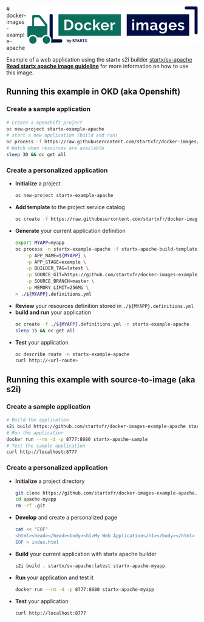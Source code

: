 <img align="right" src="https://raw.githubusercontent.com/startxfr/docker-images/master/travis/logo-small.svg?sanitize=true">
# docker-images-example-apache


Example of a web application using the startx s2i builder [startx/sv-apache](https://hub.docker.com/r/startx/sv-apache) 
**[Read startx apache image guideline](https://github.com/startxfr/docker-images/blob/master/Services/apache/README.md)** for more information on how to use this image.

## Running this example in OKD (aka Openshift)

### Create a sample application

```bash
# Create a openshift project
oc new-project startx-example-apache
# start a new application (build and run)
oc process -f https://raw.githubusercontent.com/startxfr/docker-images/master/Services/apache/openshift-template-build.yml -p APP_NAME=myapp | oc create -f -
# Watch when resources are available
sleep 30 && oc get all
```

### Create a personalized application

- **Initialize** a project
  ```bash
  oc new-project startx-example-apache
  ```
- **Add template** to the project service catalog
  ```bash
  oc create -f https://raw.githubusercontent.com/startxfr/docker-images/master/Services/apache/openshift-template-build.yml -n startx-example-apache
  ```
- **Generate** your current application definition
  ```bash
  export MYAPP=myapp
  oc process -n startx-example-apache -f startx-apache-build-template \
      -p APP_NAME=${MYAPP} \
      -p APP_STAGE=example \
      -p BUILDER_TAG=latest \
      -p SOURCE_GIT=https://github.com/startxfr/docker-images-example-apache.git \
      -p SOURCE_BRANCH=master \
      -p MEMORY_LIMIT=256Mi \
  > ./${MYAPP}.definitions.yml
  ```
- **Review** your resources definition stored in `./${MYAPP}.definitions.yml`
- **build and run** your application
  ```bash
  oc create -f ./${MYAPP}.definitions.yml -n startx-example-apache
  sleep 15 && oc get all
  ```
- **Test** your application
  ```bash
  oc describe route -n startx-example-apache
  curl http://<url-route>
  ```

## Running this example with source-to-image (aka s2i)

### Create a sample application

```bash
# Build the application
s2i build https://github.com/startxfr/docker-images-example-apache startx/sv-apache startx-apache-sample
# Run the application
docker run --rm -d -p 8777:8080 startx-apache-sample
# Test the sample application
curl http://localhost:8777
```

### Create a personalized application

- **Initialize** a project directory
  ```bash
  git clone https://github.com/startxfr/docker-images-example-apache.git apache-myapp
  cd apache-myapp
  rm -rf .git
  ```
- **Develop** and create a personalized page
  ```bash
  cat << "EOF"
  <html><head></head><body><h1>My Web Application</h1></body></html>
  EOF > index.html
  ```
- **Build** your current application with startx apache builder
  ```bash
  s2i build . startx/sv-apache:latest startx-apache-myapp
  ```
- **Run** your application and test it
  ```bash
  docker run --rm -d -p 8777:8080 startx-apache-myapp
  ```
- **Test** your application
  ```bash
  curl http://localhost:8777
  ```
